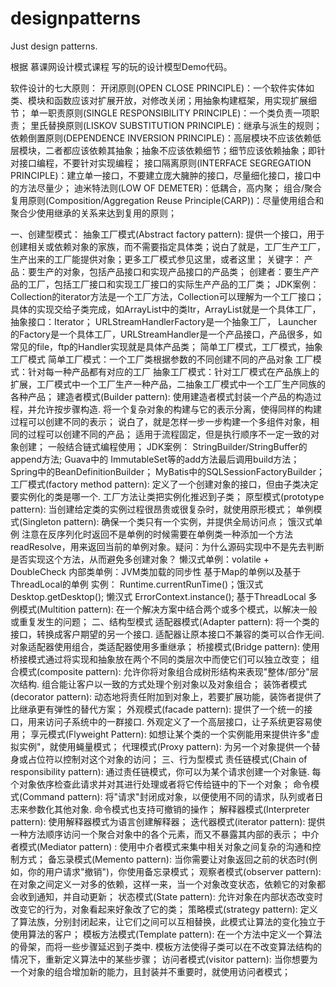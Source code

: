 # designpatterns
Just design patterns.

根据 慕课网设计模式课程 写的玩的设计模型Demo代码。

软件设计的七大原则：
    开闭原则(OPEN CLOSE PRINCIPLE)：一个软件实体如类、模块和函数应该对扩展开放，对修改关闭；用抽象构建框架，用实现扩展细节；
    单一职责原则(SINGLE RESPONSIBILITY PRINCIPLE)：一个类负责一项职责；
    里氏替换原则(LISKOV SUBSTITUTION PRINCIPLE)：继承与派生的规则；
    依赖倒置原则(DEPENDENCE INVERSION PRINCIPLE)：高层模块不应该依赖低层模块，二者都应该依赖其抽象；抽象不应该依赖细节；细节应该依赖抽象；即针对接口编程，不要针对实现编程；
    接口隔离原则(INTERFACE SEGREGATION PRINCIPLE)：建立单一接口，不要建立庞大臃肿的接口，尽量细化接口，接口中的方法尽量少；
    迪米特法则(LOW OF DEMETER)：低耦合，高内聚；
    组合/聚合复用原则(Composition/Aggregation Reuse Principle(CARP))：尽量使用组合和聚合少使用继承的关系来达到复用的原则；
    
一、创建型模式：
    抽象工厂模式(Abstract factory pattern):
        提供一个接口，用于创建相关或依赖对象的家族，而不需要指定具体类；说白了就是，工厂生产工厂，生产出来的工厂能提供对象；更多工厂模式参见这里，或者这里；
        关键字：
        产品：要生产的对象，包括产品接口和实现产品接口的产品类；
        创建者：要生产产品的工厂，包括工厂接口和实现工厂接口的实际生产产品的工厂类；
        JDK案例：
        Collection的iterator方法是一个工厂方法，Collection可以理解为一个工厂接口；具体的实现交给子类完成，如ArrayList中的类Itr，ArrayList就是一个具体工厂，抽象接口：Iterator；
        URLStreamHandlerFactory是一个抽象工厂， Launcher的Factory是一个具体工厂，URLStreamHandler是一个产品接口，产品很多，如常见的file，ftp的Handler实现就是具体产品类；
        简单工厂模式，工厂模式，抽象工厂模式
        简单工厂模式：一个工厂类根据参数的不同创建不同的产品对象
        工厂模式：针对每一种产品都有对应的工厂
        抽象工厂模式：针对工厂模式在产品族上的扩展，工厂模式中一个工厂生产一种产品，二抽象工厂模式中一个工厂生产同族的各种产品；
    建造者模式(Builder pattern):
        使用建造者模式封装一个产品的构造过程，并允许按步骤构造. 将一个复杂对象的构建与它的表示分离，使得同样的构建过程可以创建不同的表示；
        说白了，就是怎样一步一步构建一个多组件对象，相同的过程可以创建不同的产品；
        适用于流程固定，但是执行顺序不一定一致的对象创建；
        一般结合链式编程使用；
        JDK案例：
        StringBuilder/StringBuffer的append方法;
        Guava中的 ImmutableSet等的add方法最后调用build方法；
        Spring中的BeanDefinitionBuilder；
        MyBatis中的SQLSessionFactoryBuilder；
    工厂模式(factory method pattern): 
        定义了一个创建对象的接口，但由子类决定要实例化的类是哪一个. 工厂方法让类把实例化推迟到子类；
    原型模式(prototype pattern): 
        当创建给定类的实例过程很昂贵或很复杂时，就使用原形模式；
    单例模式(Singleton pattern): 
        确保一个类只有一个实例，并提供全局访问点；
        饿汉式单例
        注意在反序列化时返回不是单例的时候需要在单例类一种添加一个方法readResolve，用来返回当前的单例对象。疑问：为什么源码实现中不是先去判断是否实现这个方法，从而避免多创建对象？
        懒汉式单例：volatile + DoubleCheck
        内部类单例：JVM类加载的同步性
        基于Map的单例以及基于ThreadLocal的单例
        实例：
        Runtime.currentRunTime()；饿汉式
        Desktop.getDesktop(); 懒汉式
        ErrorContext.instance(); 基于ThreadLocal
        多例模式(Multition pattern): 在一个解决方案中结合两个或多个模式，以解决一般或重复发生的问题；
二、结构型模式
    适配器模式(Adapter pattern): 将一个类的接口，转换成客户期望的另一个接口. 适配器让原本接口不兼容的类可以合作无间. 对象适配器使用组合，类适配器使用多重继承；
    桥接模式(Bridge pattern): 使用桥接模式通过将实现和抽象放在两个不同的类层次中而使它们可以独立改变；
    组合模式(composite pattern): 允许你将对象组合成树形结构来表现"整体/部分"层次结构. 组合能让客户以一致的方式处理个别对象以及对象组合；
    装饰者模式(decorator pattern): 动态地将责任附加到对象上，若要扩展功能，装饰者提供了比继承更有弹性的替代方案；
    外观模式(facade pattern): 提供了一个统一的接口，用来访问子系统中的一群接口. 外观定义了一个高层接口，让子系统更容易使用；
    享元模式(Flyweight Pattern): 如想让某个类的一个实例能用来提供许多"虚拟实例"，就使用蝇量模式；
    代理模式(Proxy pattern): 为另一个对象提供一个替身或占位符以控制对这个对象的访问；
三、行为型模式
    责任链模式(Chain of responsibility pattern): 通过责任链模式，你可以为某个请求创建一个对象链. 每个对象依序检查此请求并对其进行处理或者将它传给链中的下一个对象；
    命令模式(Command pattern): 将"请求"封闭成对象，以便使用不同的请求，队列或者日志来参数化其他对象. 命令模式也支持可撤销的操作；
    解释器模式(Interpreter pattern): 使用解释器模式为语言创建解释器；
    迭代器模式(iterator pattern): 提供一种方法顺序访问一个聚合对象中的各个元素，而又不暴露其内部的表示；
    中介者模式(Mediator pattern) : 使用中介者模式来集中相关对象之间复杂的沟通和控制方式；
    备忘录模式(Memento pattern): 当你需要让对象返回之前的状态时(例如，你的用户请求"撤销")，你使用备忘录模式；
    观察者模式(observer pattern): 在对象之间定义一对多的依赖，这样一来，当一个对象改变状态，依赖它的对象都会收到通知，并自动更新；
    状态模式(State pattern): 允许对象在内部状态改变时改变它的行为，对象看起来好象改了它的类；
    策略模式(strategy pattern): 定义了算法族，分别封闭起来，让它们之间可以互相替换，此模式让算法的变化独立于使用算法的客户；
    模板方法模式(Template pattern): 在一个方法中定义一个算法的骨架，而将一些步骤延迟到子类中. 模板方法使得子类可以在不改变算法结构的情况下，重新定义算法中的某些步骤；
    访问者模式(visitor pattern): 当你想要为一个对象的组合增加新的能力，且封装并不重要时，就使用访问者模式；

